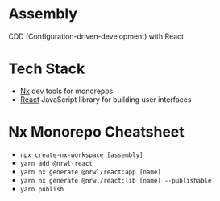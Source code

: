 # Assembly

CDD (Configuration-driven-development) with React

# Tech Stack

- [Nx](https://nx.dev/latest/react/getting-started/getting-started) dev tools for monorepos
- [React](https://reactjs.org/docs/getting-started.html) JavaScript library for building user interfaces

# Nx Monorepo Cheatsheet

- `npx create-nx-workspace [assembly]`
- `yarn add @nrwl-react`
- `yarn nx generate @nrwl/react:app [name]`
- `yarn nx generate @nrwl/react:lib [name] --publishable`
- `yarn publish`
